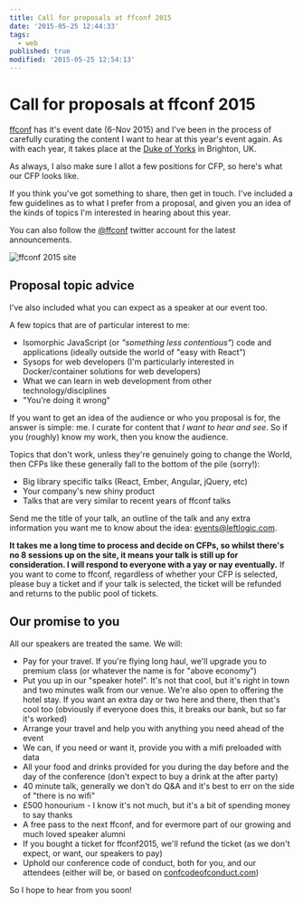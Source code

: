 ```yaml
---
title: Call for proposals at ffconf 2015
date: '2015-05-25 12:44:33'
tags:
  - web
published: true
modified: '2015-05-25 12:54:13'
---
```

# Call for proposals at ffconf 2015

[ffconf](http://2015.ffconf.org) has it's event date (6-Nov 2015) and I've been in the process of carefully curating the content I want to hear at this year's event again. As with each year, it takes place at the [Duke of Yorks](https://www.flickr.com/groups/fullfrontalconf/pool/) in Brighton, UK.

As always, I also make sure I allot a few positions for CFP, so here's what our CFP looks like.

<!--more-->

If you think you've got something to share, then get in touch. I've included a few guidelines as to what I prefer from a proposal, and given you an idea of the kinds of topics I'm interested in hearing about this year.

You can also follow the [@ffconf](https://twitter.com/ffconf) twitter account for the latest announcements.

![ffconf 2015 site](/images/ffconf-2015.gif)

## Proposal topic advice

I've also included what you can expect as a speaker at our event too.

A few topics that are of particular interest to me:

- Isomorphic JavaScript (or *"something less contentious"*) code and applications (ideally outside the world of "easy with React")
- Sysops for web developers (I'm particularly interested in Docker/container solutions for web developers)
- What we can learn in web development from other technology/disciplines
- "You're doing it wrong"

If you want to get an idea of the audience or who you proposal is for, the answer is simple: me. I curate for content that *I want to hear and see*. So if you (roughly) know my work, then you know the audience.

Topics that don't work, unless they're genuinely going to change the World, then CFPs like these generally fall to the bottom of the pile (sorry!):

- Big library specific talks (React, Ember, Angular, jQuery, etc)
- Your company's new shiny product
- Talks that are very similar to recent years of ffconf talks

Send me the title of your talk, an outline of the talk and any extra information you want me to know about the idea: [events@leftlogic.com](mailto:events@leftlogic.com?subject=ffconf2015%20speaking%20propsal).

**It takes me a long time to process and decide on CFPs, so whilst there's no 8 sessions up on the site, it means your talk is still up for consideration. I will respond to everyone with a yay or nay eventually.** If you want to come to ffconf, regardless of whether your CFP is selected, please buy a ticket and if your talk is selected, the ticket will be refunded and returns to the public pool of tickets.

## Our promise to you

All our speakers are treated the same. We will:

- Pay for your travel. If you're flying long haul, we'll upgrade you to premium class (or whatever the name is for "above economy")
- Put you up in our "speaker hotel". It's not that cool, but it's right in town and two minutes walk from our venue. We're also open to offering the hotel stay. If you want an extra day or two here and there, then that's cool too (obviously if everyone does this, it breaks our bank, but so far it's worked)
- Arrange your travel and help you with anything you need ahead of the event
- We can, if you need or want it, provide you with a mifi preloaded with data
- All your food and drinks provided for you during the day before and the day of the conference (don't expect to buy a drink at the after party)
- 40 minute talk, generally we don't do Q&A and it's best to err on the side of "there is no wifi"
- £500 honourium - I know it's not much, but it's a bit of spending money to say thanks
- A free pass to the next ffconf, and for evermore part of our growing and much loved speaker alumni
- If you bought a ticket for ffconf2015, we'll refund the ticket (as we don't expect, or want, our speakers to pay)
- Uphold our conference code of conduct, both for you, and our attendees (either will be, or based on [confcodeofconduct.com](http://confcodeofconduct.com))

So I hope to hear from you soon!
